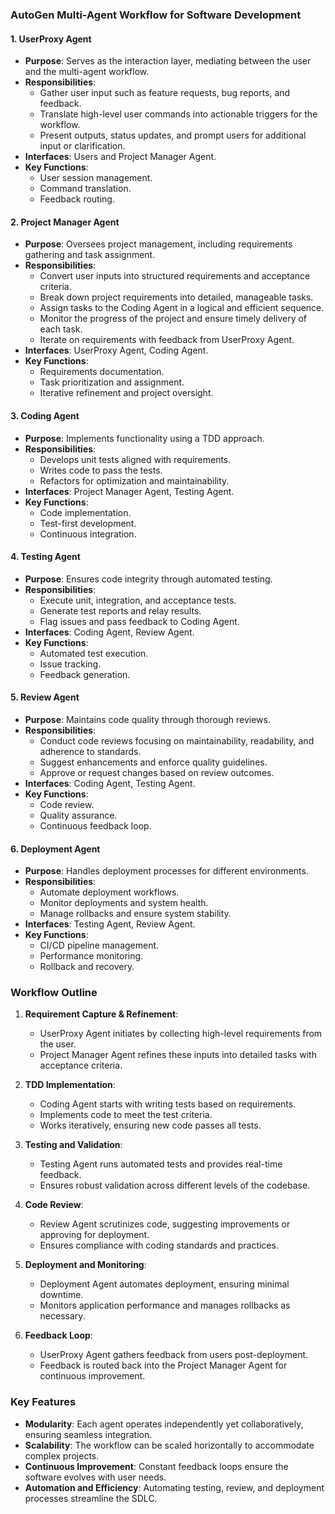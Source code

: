 ### AutoGen Multi-Agent Workflow for Software Development

#### **1. UserProxy Agent**

- **Purpose**: Serves as the interaction layer, mediating between the user and the multi-agent workflow.
- **Responsibilities**:
  - Gather user input such as feature requests, bug reports, and feedback.
  - Translate high-level user commands into actionable triggers for the workflow.
  - Present outputs, status updates, and prompt users for additional input or clarification.
- **Interfaces**: Users and Project Manager Agent.
- **Key Functions**:
  - User session management.
  - Command translation.
  - Feedback routing.

#### **2. Project Manager Agent**

- **Purpose**: Oversees project management, including requirements gathering and task assignment.
- **Responsibilities**:
  - Convert user inputs into structured requirements and acceptance criteria.
  - Break down project requirements into detailed, manageable tasks.
  - Assign tasks to the Coding Agent in a logical and efficient sequence.
  - Monitor the progress of the project and ensure timely delivery of each task.
  - Iterate on requirements with feedback from UserProxy Agent.
- **Interfaces**: UserProxy Agent, Coding Agent.
- **Key Functions**:
  - Requirements documentation.
  - Task prioritization and assignment.
  - Iterative refinement and project oversight.

#### **3. Coding Agent**

- **Purpose**: Implements functionality using a TDD approach.
- **Responsibilities**:
  - Develops unit tests aligned with requirements.
  - Writes code to pass the tests.
  - Refactors for optimization and maintainability.
- **Interfaces**: Project Manager Agent, Testing Agent.
- **Key Functions**:
  - Code implementation.
  - Test-first development.
  - Continuous integration.

#### **4. Testing Agent**

- **Purpose**: Ensures code integrity through automated testing.
- **Responsibilities**:
  - Execute unit, integration, and acceptance tests.
  - Generate test reports and relay results.
  - Flag issues and pass feedback to Coding Agent.
- **Interfaces**: Coding Agent, Review Agent.
- **Key Functions**:
  - Automated test execution.
  - Issue tracking.
  - Feedback generation.

#### **5. Review Agent**

- **Purpose**: Maintains code quality through thorough reviews.
- **Responsibilities**:
  - Conduct code reviews focusing on maintainability, readability, and adherence to standards.
  - Suggest enhancements and enforce quality guidelines.
  - Approve or request changes based on review outcomes.
- **Interfaces**: Coding Agent, Testing Agent.
- **Key Functions**:
  - Code review.
  - Quality assurance.
  - Continuous feedback loop.

#### **6. Deployment Agent**

- **Purpose**: Handles deployment processes for different environments.
- **Responsibilities**:
  - Automate deployment workflows.
  - Monitor deployments and system health.
  - Manage rollbacks and ensure system stability.
- **Interfaces**: Testing Agent, Review Agent.
- **Key Functions**:
  - CI/CD pipeline management.
  - Performance monitoring.
  - Rollback and recovery.

### **Workflow Outline**

1. **Requirement Capture & Refinement**:

   - UserProxy Agent initiates by collecting high-level requirements from the user.
   - Project Manager Agent refines these inputs into detailed tasks with acceptance criteria.

2. **TDD Implementation**:

   - Coding Agent starts with writing tests based on requirements.
   - Implements code to meet the test criteria.
   - Works iteratively, ensuring new code passes all tests.

3. **Testing and Validation**:

   - Testing Agent runs automated tests and provides real-time feedback.
   - Ensures robust validation across different levels of the codebase.

4. **Code Review**:

   - Review Agent scrutinizes code, suggesting improvements or approving for deployment.
   - Ensures compliance with coding standards and practices.

5. **Deployment and Monitoring**:

   - Deployment Agent automates deployment, ensuring minimal downtime.
   - Monitors application performance and manages rollbacks as necessary.

6. **Feedback Loop**:
   - UserProxy Agent gathers feedback from users post-deployment.
   - Feedback is routed back into the Project Manager Agent for continuous improvement.

### **Key Features**

- **Modularity**: Each agent operates independently yet collaboratively, ensuring seamless integration.
- **Scalability**: The workflow can be scaled horizontally to accommodate complex projects.
- **Continuous Improvement**: Constant feedback loops ensure the software evolves with user needs.
- **Automation and Efficiency**: Automating testing, review, and deployment processes streamline the SDLC.
